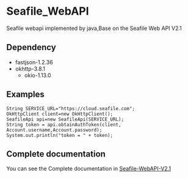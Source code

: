 # Seafile_WebAPI
Seafile webapi implemented by java,Base on the Seafile Web API V2.1

## Dependency
 - fastjson-1.2.36
 - okhttp-3.8.1
    - okio-1.13.0

## Examples

    String SERVICE_URL="https://cloud.seafile.com";
    OkHttpClient client=new OkHttpClient();
    SeafileApi api=new SeafileApi(SERVICE_URL);
    String token = api.obtainAuthToken(client, Account.username,Account.password);
    System.out.println("token = " + token);

## Complete documentation
You can see the Complete documentation in [Seafile-WebAPI-V2.1](https://manual.seafile.com/develop/web_api_v2.1.html)